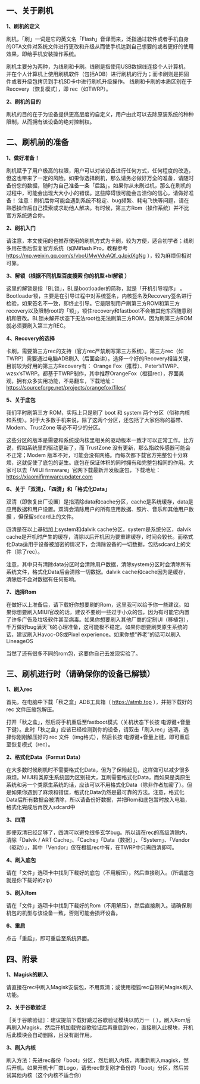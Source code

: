 ## 一、关于刷机 ##
**1、刷机的定义**

刷机，「刷」一词是它的英文名「Flash」音译而来，泛指通过软件或者手机自身的OTA文件对系统文件进行更改和升级从而使手机达到自己想要的或者更好的使用效果，即给手机安装操作系统。

刷机主要分为两种，为线刷和卡刷。线刷是指使用USB数据线连接个人计算机，并在个人计算机上使用刷机软件（包括ADB）进行刷机的行为；而卡刷则是把固件或者升级包拷贝到手机SD卡中进行刷机升级操作。 线刷和卡刷的本质区别在于Recovery（恢复模式），即 rec（如TWRP）。

**2、刷机的目的**

刷机的目的在于为设备提供更高层度的自定义，用户由此可以去除原装系统的种种限制，从而拥有该设备的绝对控制权。
## 二、刷机前的准备 ##
**1、做好准备！**

刷机赋予了用户极高的权限，用户可以对该设备进行任何方式，任何程度的改造，但这也带来了一定的风险。如果你选择刷机，那么请务必做好万全的准备，请随时备份您的数据，随时为自己准备一条「后路」。如果你从未刷过机，那么在刷机的过程中，可能会出现大大小小的错误。这些障碍很可能会击溃你的信心，请做好准备！
注意：刷机后你可能会遇到系统不稳定、bug频繁、耗电飞快等问题，请在熟悉操作后自己摸索或求助他人解决。有时候，第三方Rom（操作系统）并不比官方系统适合你。

**2、刷机入门**

请注意，本文使用的也推荐使用的刷机方式为卡刷，较为方便，适合初学者；线刷多用在售后恢复官方系统（如Miflash Pro，教程参考 https://mp.weixin.qq.com/s/vboUMwVdvAQf_qJpidXgNg ），较为麻烦但相对可靠。

**3、解锁（根据不同机型百度搜索 你的机型+bl解锁 ）**

这里的解锁是指「BL锁」，BL是bootloader的简称，就是「开机引导程序」 。Bootloader锁，主要是在引导过程中对系统签名，内核签名及Recovery签名进行检验，如果签名不一致，即终止引导。它是限制用户刷第三方ROM和第三方recovery以及限制root的「锁」，锁住recovery和fastboot不会被其他东西随意刷机和篡改。BL锁未解开状态下无法root也无法刷第三方ROM，因为刷第三方ROM就必须要刷入第三方REC。

**4、Recovery的选择**

卡刷，需要第三方rec的支持（官方rec严禁刷写第三方系统）。第三方rec（如TWRP）需要通过电脑ADB刷入（后面会讲）。选择一个好的Recovery相当关键，目前较为好用的第三方Recovery有： Orange Fox（推荐）、Peter’sTWRP、wzsx’sTWRP。都基于TWRP制作，其中推荐OrangeFox（橙狐rec），界面美观，拥有众多实用功能，不易翻车，下载地址： https://sourceforge.net/projects/orangefox/files/

**5、关于底包**

我们平时刷第三方 ROM，实际上只是刷了 boot 和 system 两个分区（俗称内核和系统）。对于大多数手机来说，除了这两个分区，还包括了大家俗称的基带、Modem、TrustZone 等必不可少的分区。

这些分区的版本是需要和系统或内核里相关的驱动版本一致才可以正常工作。比方说，假如系统里的驱动更新了，而 TrustZone 没有更新，那么指纹传感器可能会不正常；Modem 版本不对，可能会没有网络。而每次都下载官方完整包十分麻烦，这就促使了底包的诞生。底包在保证体积的同时拥有和完整包相同的作用。大家可以去「MIUI firmware」官网下载最新开发版底包，下载地址： https://xiaomifirmwareupdater.com

**6、关于「双清」、「四清」和「格式化Data」**

双清（即恢复出厂设置）是指清除data和cache分区，cache是系统缓存，data是应用数据和用户设置。双清会清除用户的所有应用数据、照片、音乐和其他用户数据 ，但保留sdcard上的文件。

四清是在以上基础加上system和dalvik cache分区，system是系统分区，dalvik cache是开机时产生的缓存，清除以后开机因为要重建缓存，时间会较长。而格式化Data适用于设备被加密的情况下，会清除设备的一切数据，包括sdcard上的文件（除了rec）。

注意，其中只有清除data分区时会清除用户数据，清除system分区时会清除所有系统文件，格式化Data后会清除一切数据。dalvik cache和cache因为是缓存，清除后不会对数据有任何影响。

**7、选择Rom**

在做好以上准备后，请下载好你想要刷的Rom，这里我可以给予你一些建议。如果你想要刷入MIUI官改的话，建议不要刷一些过于小众的包，因为有可能它内置了许多广告及垃圾软件甚至病毒。如果你想要刷入其他厂商的定制UI（移植包），千万做好bug满天飞的心理准备，这可能极不稳定。如果你想要刷类原生系统的话，建议刷入Havoc-OS或Pixel experience。如果你想“养老”的话可以刷入LineageOS

当然了还有很多不同的rom包，这要你自己去发现实验了。
## 三、刷机进行时（请确保你的设备已解锁） ##
**1、刷入rec**

首先，在电脑中下载「秋之盒」ADB工具箱（ https://atmb.top ），并把下载好的 rec 文件压缩包解压。

打开「秋之盒」，然后将手机重启至fastboot模式（关机状态下长按 电源键+音量下键）。此时「秋之盒」应该已经检测到你的设备，请双击「刷入rec」选项，选择你刚刚解压好的 rec 文件（img格式），然后长按 电源键+音量上键，即可重启至恢复模式（rec）。

**2、格式化Data（Format Data）**

在大多数时候刷机时不需要格式化Data，但为了保险起见，这样做可以减少很多麻烦。MIUI和类原生系统因为区别较大，互刷需要格式化Data，而如果是类原生系统和另一个类原生系统的话，应该可以不用格式化Data（除非作者加密了）。但是如果你遇到了麻烦和错误，格式化Data仍然是最可靠的方法。注意，格式化Data后所有数据会被清除，所以请备份好数据，并把Rom和底包暂时放入电脑，格式化完成后再放入sdcard中

**3、四清**

即便双清已经足够了，四清可以避免很多玄学bug。所以请在rec的高级清除内，清除「Dalvik / ART Cache」、「Cache」「Data（数据）」、「System」、「Vendor（驱动）」，其中「Vendor」仅在橙狐rec中有，在TWRP中只需四清即可。

**4、刷入底包**

请在「文件」选项卡中找到下载好的底包（不用解压），然后直接刷入。（所谓底包就是你下载好的zip）

**5、刷入Rom**

请在「文件」选项卡中找到下载好的Rom（不用解压），然后直接刷入。请确保刷机包的机型与该设备一致，否则可能会损坏设备。

**6、重启**

点击「重启」，即可重启至系统界面。
## 四、附录 ##
**1、Magisk的刷入**

请直接在rec中刷入Magisk安装包，不用双清；或使用橙狐rec自带的Magisk刷入功能。

**2、关于谷歌验证**

［关于谷歌验证］：建议提前下载好跳过谷歌验证模块以防万一（  ）。刷入Rom后再刷入Magisk，然后开机加载完谷歌验证后再重启到rec，直接刷入此模块，开机后此模块会自动删除，且没有副作用。

**3、刷入内核**

刷入方法：先进rec备份「boot」分区，然后刷入内核，再重新刷入magisk，然后开机。如果开机卡厂商Logo，请去rec恢复刚才备份的「boot」分区，然后尝试其他内核（这个内核不适合你）